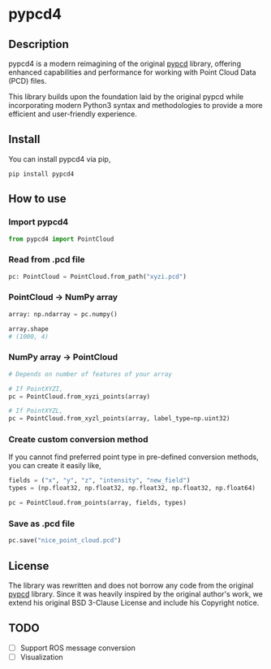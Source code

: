 # pypcd4

## Description

pypcd4 is a modern reimagining of the original [pypcd](https://github.com/dimatura/pypcd) library,
offering enhanced capabilities and performance for working with Point Cloud Data (PCD) files.

This library builds upon the foundation laid by the original pypcd while incorporating modern
Python3 syntax and methodologies to provide a more efficient and user-friendly experience.

## Install

You can install pypcd4 via pip,

```shell
pip install pypcd4
```

## How to use

### Import pypcd4

```python
from pypcd4 import PointCloud
```

### Read from .pcd file

```python
pc: PointCloud = PointCloud.from_path("xyzi.pcd")
```

### PointCloud -> NumPy array

```python
array: np.ndarray = pc.numpy()

array.shape
# (1000, 4)
```

### NumPy array -> PointCloud

```python
# Depends on number of features of your array

# If PointXYZI,
pc = PointCloud.from_xyzi_points(array)

# If PointXYZL,
pc = PointCloud.from_xyzl_points(array, label_type=np.uint32)
```

### Create custom conversion method

If you cannot find preferred point type in pre-defined conversion methods,
you can create it easily like,

```python
fields = ("x", "y", "z", "intensity", "new_field")
types = (np.float32, np.float32, np.float32, np.float32, np.float64)

pc = PointCloud.from_points(array, fields, types)
```

### Save as .pcd file

```python
pc.save("nice_point_cloud.pcd")
```

## License

The library was rewritten and does not borrow any code from the original [pypcd](https://github.com/dimatura/pypcd) library.
Since it was heavily inspired by the original author's work, we extend his original BSD 3-Clause License and include his Copyright notice.

## TODO

- [ ] Support ROS message conversion
- [ ] Visualization

